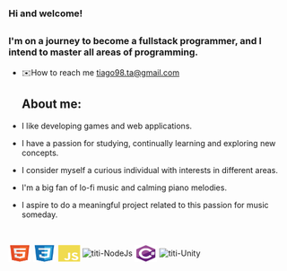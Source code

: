 ### Hi and welcome!

##

<h3 align="left">I'm on a journey to become a fullstack programmer, and I intend to master all areas of programming.</h3>

- ✉️How to reach me tiago98.ta@gmail.com

  <h2 align="left">About me:</h2>
  
-  I like developing games and web applications.
-  I have a passion for studying, continually learning and exploring new concepts.
-  I consider myself a curious individual with interests in different areas.
-  I'm a big fan of lo-fi music and calming piano melodies.
-  I aspire to do a meaningful project related to this passion for music someday.

  ##

<div style="display: inline_block"><br>
  <img align="center" alt="titi-HTML" height="30" width="40" src="https://raw.githubusercontent.com/devicons/devicon/master/icons/html5/html5-original.svg">
  <img align="center" alt="titi-CSS" height="30" width="40" src="https://raw.githubusercontent.com/devicons/devicon/master/icons/css3/css3-original.svg">
  <img align="center" alt="titi-Js" height="30" width="40" src="https://raw.githubusercontent.com/devicons/devicon/master/icons/javascript/javascript-plain.svg">
  <img align="center" alt="titi-NodeJs" height="30" width="40" src="https://cdn.jsdelivr.net/gh/devicons/devicon@latest/icons/nodejs/nodejs-original.svg">
  <img align="center" alt="titi-Csharp" height="30" width="40" src="https://raw.githubusercontent.com/devicons/devicon/master/icons/csharp/csharp-original.svg">
  <img align="center" alt="titi-Unity" height="30" width="40" src="https://cdn.jsdelivr.net/gh/devicons/devicon@latest/icons/unity/unity-original.svg">
</div>
